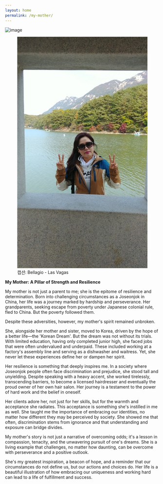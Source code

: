```yaml
---
layout: home
permalink: /my-mother/
---
```


![image](URL)

<figure style="width: 85%" class="align-center">
  <img src="/assets/images/mother-1.jpg" alt="">
  <figcaption>캡션: Bellagio - Las Vagas</figcaption>
</figure>

**My Mother: A Pillar of Strength and Resilience**

My mother is not just a parent to me; she is the epitome of resilience and determination. Born into challenging circumstances as a Joseonjok in China, her life was a journey marked by hardship and perseverance. Her grandparents, seeking escape from poverty under Japanese colonial rule, fled to China. But the poverty followed them.

Despite these adversities, however, my mother's spirit remained unbroken.

She, alongside her mother and sister, moved to Korea, driven by the hope of a better life—the 'Korean Dream'. But the dream was not without its trials. With limited education, having only completed junior high, she faced jobs that were often undervalued and underpaid. These included working at a factory's assembly line and serving as a dishwasher and waitress. Yet, she never let these experiences define her or dampen her spirit.

Her resilience is something that deeply inspires me. In a society where Joseonjok people often face discrimination and prejudice, she stood tall and unyielding. Despite speaking with a heavy accent, she worked tirelessly, transcending barriers, to become a licensed hairdresser and eventually the proud owner of her own hair salon. Her journey is a testament to the power of hard work and the belief in oneself.

Her clients adore her, not just for her skills, but for the warmth and acceptance she radiates. This acceptance is something she's instilled in me as well. She taught me the importance of embracing our identities, no matter how different they may be perceived by society. She showed me that often, discrimination stems from ignorance and that understanding and exposure can bridge divides.

My mother's story is not just a narrative of overcoming odds; it's a lesson in compassion, tenacity, and the unwavering pursuit of one's dreams. She is a living example that challenges, no matter how daunting, can be overcome with perseverance and a positive outlook.

She's my greatest inspiration, a beacon of hope, and a reminder that our circumstances do not define us, but our actions and choices do. Her life is a beautiful illustration of how embracing our uniqueness and working hard can lead to a life of fulfillment and success.

